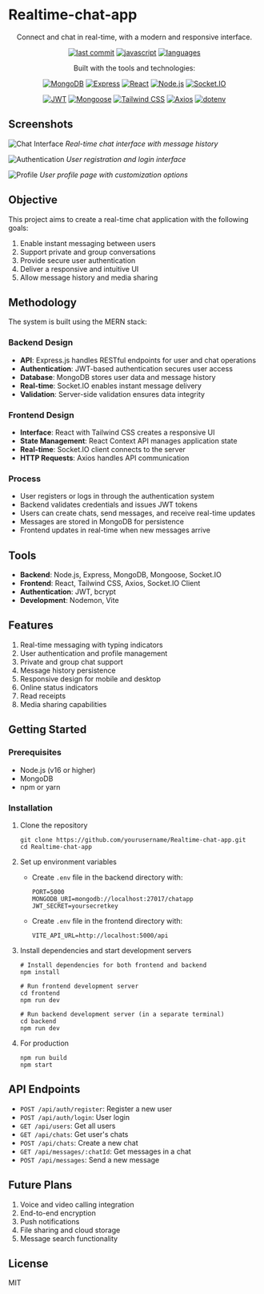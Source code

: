 # Realtime-chat-app

<div align="center">Connect and chat in real-time, with a modern and responsive interface.</div>

<div align="center">
  
[![last commit](https://img.shields.io/badge/last%20commit-october%202023-blue)](https://github.com/yourusername/Realtime-chat-app)
[![javascript](https://img.shields.io/badge/javascript-100.0%25-blue)](https://github.com/yourusername/Realtime-chat-app)
[![languages](https://img.shields.io/badge/languages-1-blue)](https://github.com/yourusername/Realtime-chat-app)

</div>

<div align="center">Built with the tools and technologies:</div>

<div align="center">
  
<!-- These technologies are confirmed to be used in the codebase -->
[![MongoDB](https://img.shields.io/badge/MongoDB-47A248?style=for-the-badge&logo=mongodb&logoColor=white)](https://www.mongodb.com/)
[![Express](https://img.shields.io/badge/Express-000000?style=for-the-badge&logo=express&logoColor=white)](https://expressjs.com/)
[![React](https://img.shields.io/badge/React-61DAFB?style=for-the-badge&logo=react&logoColor=black)](https://reactjs.org/)
[![Node.js](https://img.shields.io/badge/Node.js-339933?style=for-the-badge&logo=nodedotjs&logoColor=white)](https://nodejs.org/)
[![Socket.IO](https://img.shields.io/badge/Socket.io-010101?style=for-the-badge&logo=socket.io&logoColor=white)](https://socket.io/)

</div>

<div align="center">
  
[![JWT](https://img.shields.io/badge/JWT-000000?style=for-the-badge&logo=jsonwebtokens&logoColor=white)](https://jwt.io/)
[![Mongoose](https://img.shields.io/badge/Mongoose-880000?style=for-the-badge&logo=mongoose&logoColor=white)](https://mongoosejs.com/)
[![Tailwind CSS](https://img.shields.io/badge/Tailwind_CSS-38B2AC?style=for-the-badge&logo=tailwind-css&logoColor=white)](https://tailwindcss.com/)
[![Axios](https://img.shields.io/badge/Axios-5A29E4?style=for-the-badge&logo=axios&logoColor=white)](https://axios-http.com/)
[![dotenv](https://img.shields.io/badge/dotenv-ECD53F?style=for-the-badge&logo=dotenv&logoColor=black)](https://github.com/motdotla/dotenv)

</div>

## Screenshots
![Chat Interface](https://via.placeholder.com/800x450?text=Chat+Interface)
*Real-time chat interface with message history*

![Authentication](https://via.placeholder.com/800x450?text=Authentication)
*User registration and login interface*

![Profile](https://via.placeholder.com/800x450?text=User+Profile)
*User profile page with customization options*

## Objective
This project aims to create a real-time chat application with the following goals:
1. Enable instant messaging between users
2. Support private and group conversations
3. Provide secure user authentication
4. Deliver a responsive and intuitive UI
5. Allow message history and media sharing

## Methodology
The system is built using the MERN stack:

### Backend Design
- **API**: Express.js handles RESTful endpoints for user and chat operations
- **Authentication**: JWT-based authentication secures user access
- **Database**: MongoDB stores user data and message history
- **Real-time**: Socket.IO enables instant message delivery
- **Validation**: Server-side validation ensures data integrity

### Frontend Design
- **Interface**: React with Tailwind CSS creates a responsive UI
- **State Management**: React Context API manages application state
- **Real-time**: Socket.IO client connects to the server
- **HTTP Requests**: Axios handles API communication

### Process
- User registers or logs in through the authentication system
- Backend validates credentials and issues JWT tokens
- Users can create chats, send messages, and receive real-time updates
- Messages are stored in MongoDB for persistence
- Frontend updates in real-time when new messages arrive

## Tools
- **Backend**: Node.js, Express, MongoDB, Mongoose, Socket.IO
- **Frontend**: React, Tailwind CSS, Axios, Socket.IO Client
- **Authentication**: JWT, bcrypt
- **Development**: Nodemon, Vite

## Features
1. Real-time messaging with typing indicators
2. User authentication and profile management
3. Private and group chat support
4. Message history persistence
5. Responsive design for mobile and desktop
6. Online status indicators
7. Read receipts
8. Media sharing capabilities

## Getting Started

### Prerequisites
- Node.js (v16 or higher)
- MongoDB
- npm or yarn

### Installation

1. Clone the repository
   ```
   git clone https://github.com/yourusername/Realtime-chat-app.git
   cd Realtime-chat-app
   ```

2. Set up environment variables
   - Create `.env` file in the backend directory with:
     ```
     PORT=5000
     MONGODB_URI=mongodb://localhost:27017/chatapp
     JWT_SECRET=yoursecretkey
     ```
   - Create `.env` file in the frontend directory with:
     ```
     VITE_API_URL=http://localhost:5000/api
     ```

3. Install dependencies and start development servers
   ```
   # Install dependencies for both frontend and backend
   npm install
   
   # Run frontend development server
   cd frontend
   npm run dev
   
   # Run backend development server (in a separate terminal)
   cd backend
   npm run dev
   ```

4. For production
   ```
   npm run build
   npm start
   ```

## API Endpoints
- `POST /api/auth/register`: Register a new user
- `POST /api/auth/login`: User login
- `GET /api/users`: Get all users
- `GET /api/chats`: Get user's chats
- `POST /api/chats`: Create a new chat
- `GET /api/messages/:chatId`: Get messages in a chat
- `POST /api/messages`: Send a new message

## Future Plans
1. Voice and video calling integration
2. End-to-end encryption
3. Push notifications
4. File sharing and cloud storage
5. Message search functionality

## License
MIT
